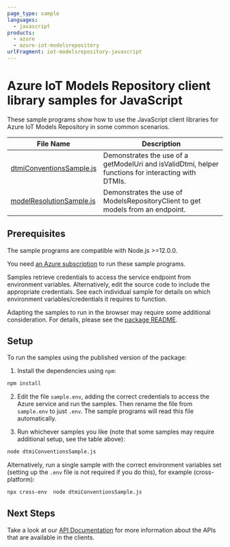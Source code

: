 ```yaml
---
page_type: sample
languages:
  - javascript
products:
  - azure
  - azure-iot-modelsrepository
urlFragment: iot-modelsrepository-javascript
---
```


# Azure IoT Models Repository client library samples for JavaScript

These sample programs show how to use the JavaScript client libraries for Azure IoT Models Repository in some common scenarios.

| **File Name**                                     | **Description**                                                                                     |
| ------------------------------------------------- | --------------------------------------------------------------------------------------------------- |
| [dtmiConventionsSample.js][dtmiconventionssample] | Demonstrates the use of a getModelUri and isValidDtmi, helper functions for interacting with DTMIs. |
| [modelResolutionSample.js][modelresolutionsample] | Demonstrates the use of ModelsRepositoryClient to get models from an endpoint.                      |

## Prerequisites

The sample programs are compatible with Node.js >=12.0.0.

You need [an Azure subscription][freesub] to run these sample programs.

Samples retrieve credentials to access the service endpoint from environment variables. Alternatively, edit the source code to include the appropriate credentials. See each individual sample for details on which environment variables/credentials it requires to function.

Adapting the samples to run in the browser may require some additional consideration. For details, please see the [package README][package].

## Setup

To run the samples using the published version of the package:

1. Install the dependencies using `npm`:

```bash
npm install
```

2. Edit the file `sample.env`, adding the correct credentials to access the Azure service and run the samples. Then rename the file from `sample.env` to just `.env`. The sample programs will read this file automatically.

3. Run whichever samples you like (note that some samples may require additional setup, see the table above):

```bash
node dtmiConventionsSample.js
```

Alternatively, run a single sample with the correct environment variables set (setting up the `.env` file is not required if you do this), for example (cross-platform):

```bash
npx cross-env  node dtmiConventionsSample.js
```

## Next Steps

Take a look at our [API Documentation][apiref] for more information about the APIs that are available in the clients.

[dtmiconventionssample]: https://github.com/Azure/azure-sdk-for-js/blob/master/sdk/iot/modelsrepository/samples/v0/javascript/dtmiConventionsSample.js
[modelresolutionsample]: https://github.com/Azure/azure-sdk-for-js/blob/master/sdk/iot/modelsrepository/samples/v0/javascript/modelResolutionSample.js
[apiref]: https://docs.microsoft.com/javascript/api/@azure/iot-modelsrepository
[freesub]: https://azure.microsoft.com/free/
[package]: https://github.com/Azure/azure-sdk-for-js/tree/master/sdk/iot/modelsrepository/README.md
